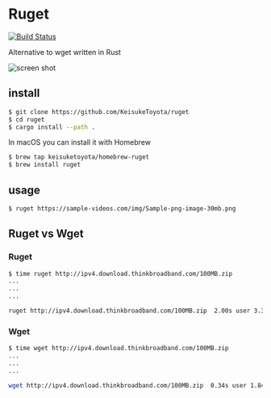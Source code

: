 # Ruget

[![Build Status](https://travis-ci.org/KeisukeToyota/ruget.svg?branch=master)](https://travis-ci.org/KeisukeToyota/ruget)

Alternative to wget written in Rust

![screen shot](https://github.com/KeisukeToyota/ruget/blob/images/screen_shot.png)

## install

```bash
$ git clone https://github.com/KeisukeToyota/ruget
$ cd ruget
$ cargo install --path .
```
In macOS you can install it with Homebrew
```bash
$ brew tap keisuketoyota/homebrew-ruget
$ brew install ruget
```

## usage

```bash
$ ruget https://sample-videos.com/img/Sample-png-image-30mb.png
```

## Ruget vs Wget

### Ruget
```bash
$ time ruget http://ipv4.download.thinkbroadband.com/100MB.zip
...
...
...

ruget http://ipv4.download.thinkbroadband.com/100MB.zip  2.00s user 3.38s system 33% cpu 15.858 total
```

### Wget
```bash
$ time wget http://ipv4.download.thinkbroadband.com/100MB.zip
...
...
...

wget http://ipv4.download.thinkbroadband.com/100MB.zip  0.34s user 1.84s system 8% cpu 26.428 total
```